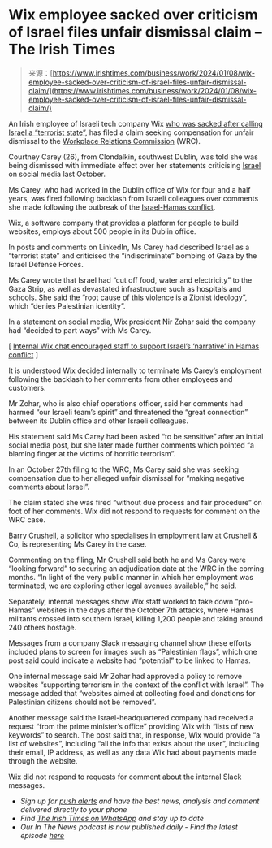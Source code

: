 <!--yml
category: 未分类
date: 2024-05-27 14:36:45
-->

# Wix employee sacked over criticism of Israel files unfair dismissal claim – The Irish Times

> 来源：[https://www.irishtimes.com/business/work/2024/01/08/wix-employee-sacked-over-criticism-of-israel-files-unfair-dismissal-claim/](https://www.irishtimes.com/business/work/2024/01/08/wix-employee-sacked-over-criticism-of-israel-files-unfair-dismissal-claim/)

An Irish employee of Israeli tech company Wix [who was sacked after calling Israel a “terrorist state”](https://www.irishtimes.com/ireland/2023/10/23/dublin-woman-fired-by-israeli-company-over-anti-israel-social-media-posts/), has filed a claim seeking compensation for unfair dismissal to the [Workplace Relations Commission](https://www.irishtimes.com/tags/workplace-relations-commission/) (WRC).

Courtney Carey (26), from Clondalkin, southwest Dublin, was told she was being dismissed with immediate effect over her statements criticising [Israel](https://www.irishtimes.com/tags/israel/) on social media last October.

Ms Carey, who had worked in the Dublin office of Wix for four and a half years, was fired following backlash from Israeli colleagues over comments she made following the outbreak of the [Israel-Hamas conflict](https://www.irishtimes.com/tags/israel-hamas-conflict/).

Wix, a software company that provides a platform for people to build websites, employs about 500 people in its Dublin office.

In posts and comments on LinkedIn, Ms Carey had described Israel as a “terrorist state” and criticised the “indiscriminate” bombing of Gaza by the Israel Defense Forces.

Ms Carey wrote that Israel had “cut off food, water and electricity” to the Gaza Strip, as well as devastated infrastructure such as hospitals and schools. She said the “root cause of this violence is a Zionist ideology”, which “denies Palestinian identity”.

In a statement on social media, Wix president Nir Zohar said the company had “decided to part ways” with Ms Carey.

[ [Internal Wix chat encouraged staff to support Israel’s ‘narrative’ in Hamas conflict](https://www.irishtimes.com/ireland/2023/10/24/internal-wix-chat-encouraged-staff-to-support-israels-narrative-in-hamas-conflict/) ]

It is understood Wix decided internally to terminate Ms Carey’s employment following the backlash to her comments from other employees and customers.

Mr Zohar, who is also chief operations officer, said her comments had harmed “our Israeli team’s spirit” and threatened the “great connection” between its Dublin office and other Israeli colleagues.

His statement said Ms Carey had been asked “to be sensitive” after an initial social media post, but she later made further comments which pointed “a blaming finger at the victims of horrific terrorism”.

In an October 27th filing to the WRC, Ms Carey said she was seeking compensation due to her alleged unfair dismissal for “making negative comments about Israel”.

The claim stated she was fired “without due process and fair procedure” on foot of her comments. Wix did not respond to requests for comment on the WRC case.

Barry Crushell, a solicitor who specialises in employment law at Crushell & Co, is representing Ms Carey in the case.

Commenting on the filing, Mr Crushell said both he and Ms Carey were “looking forward” to securing an adjudication date at the WRC in the coming months. “In light of the very public manner in which her employment was terminated, we are exploring other legal avenues available,” he said.

Separately, internal messages show Wix staff worked to take down “pro-Hamas” websites in the days after the October 7th attacks, where Hamas militants crossed into southern Israel, killing 1,200 people and taking around 240 others hostage.

Messages from a company Slack messaging channel show these efforts included plans to screen for images such as “Palestinian flags”, which one post said could indicate a website had “potential” to be linked to Hamas.

One internal message said Mr Zohar had approved a policy to remove websites “supporting terrorism in the context of the conflict with Israel”. The message added that “websites aimed at collecting food and donations for Palestinian citizens should not be removed”.

Another message said the Israel-headquartered company had received a request “from the prime minister’s office” providing Wix with “lists of new keywords” to search. The post said that, in response, Wix would provide “a list of websites”, including “all the info that exists about the user”, including their email, IP address, as well as any data Wix had about payments made through the website.

Wix did not respond to requests for comment about the internal Slack messages.

*   *Sign up for* [*push alerts*](https://www.irishtimes.com/media/2023/11/07/stay-informed-with-push-alerts-from-the-irish-times-delivered-straight-to-your-phone/) *and have the best news, analysis and comment delivered directly to your phone*
*   *Find* [*The Irish Times on WhatsApp*](https://www.irishtimes.com/media/2023/10/27/find-the-irish-times-on-whatsapp-and-stay-up-to-date/) *and stay up to date*
*   *Our In The News podcast is now published daily - Find the latest episode* [*here*](https://www.irishtimes.com/podcasts/in-the-news/)